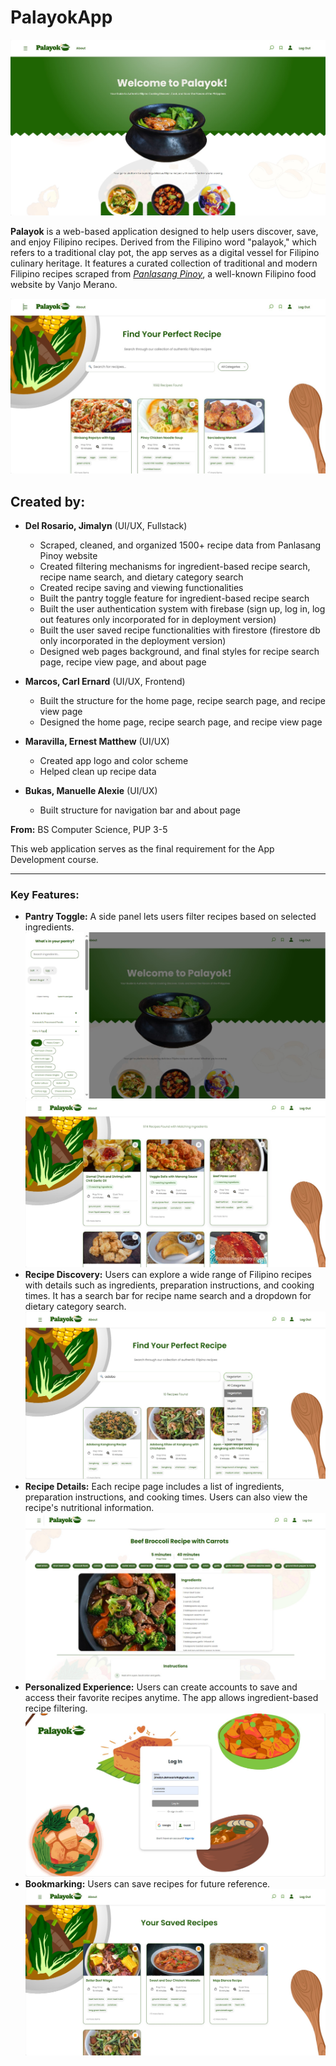 # PalayokApp

![Home](images/Home.jpg)

**Palayok** is a web-based application designed to help users discover, save, and enjoy Filipino recipes. Derived from the Filipino word "palayok," which refers to a traditional clay pot, the app serves as a digital vessel for Filipino culinary heritage. It features a curated collection of traditional and modern Filipino recipes scraped from *[Panlasang Pinoy](https://panlasangpinoy.com/)*, a well-known Filipino food website by Vanjo Merano.

![Recipe](images/Recipe.jpg)

## Created by:
- **Del Rosario, Jimalyn**  (UI/UX, Fullstack)
    - Scraped, cleaned, and organized 1500+ recipe data from Panlasang Pinoy website
    - Created filtering mechanisms for ingredient-based recipe search, recipe name search, and dietary category search
    - Created recipe saving and viewing functionalities
    - Built the pantry toggle feature for ingredient-based recipe search
    - Built the user authentication system with firebase (sign up, log in, log out features only incorporated for in deployment version) 
    - Built the user saved recipe functionalities with firestore (firestore db only incorporated in the deployment version)
    - Designed web pages background, and final styles for recipe search page, recipe view page, and about page

- **Marcos, Carl Ernard**  (UI/UX, Frontend)
    - Built the structure for the home page, recipe search page, and recipe view page
    - Designed the home page, recipe search page, and recipe view page

- **Maravilla, Ernest Matthew** (UI/UX)
    - Created app logo and color scheme
    - Helped clean up recipe data

- **Bukas, Manuelle Alexie**  (UI/UX)
    - Built structure for navigation bar and about page

**From:** BS Computer Science, PUP 3-5  

This web application serves as the final requirement for the App Development course.  

---

### Key Features:
- **Pantry Toggle:**  A side panel lets users filter recipes based on selected ingredients.
![Pantry](images/Pantry.jpg)
![PantryMatch](images/PantryMatch.jpg)
- **Recipe Discovery:** Users can explore a wide range of Filipino recipes with details such as ingredients, preparation instructions, and cooking times. It has a search bar for recipe name search and a dropdown for dietary category search.
![Recipe1](images/Recipe1.jpg)
- **Recipe Details:** Each recipe page includes a list of ingredients, preparation instructions, and cooking times. Users can also view the recipe's nutritional information.
![View](images/View.jpg)
- **Personalized Experience:** Users can create accounts to save and access their favorite recipes anytime. The app allows ingredient-based recipe filtering.
![Login](images/Login.jpg)
- **Bookmarking:** Users can save recipes for future reference.
![Saved](images/Saved.jpg)

